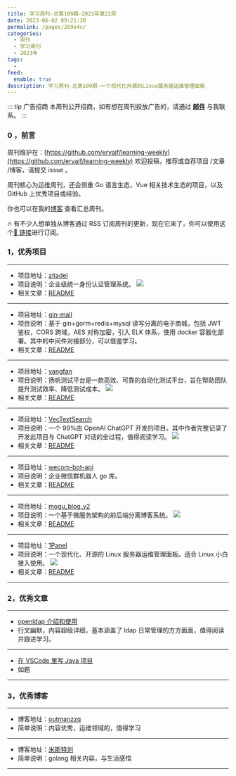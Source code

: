 ```yaml
---
title: 学习周刊-总第109期-2023年第22周
date: 2023-06-02 09:21:30
permalink: /pages/269e4c/
categories:
  - 周刊
  - 学习周刊
  - 2023年
tags:
  -
feed:
  enable: true
description: 学习周刊-总第109期-一个现代化开源的Linux服务器运维管理面板
---
```


::: tip 广告招商
本周刊公开招商，如有想在周刊投放广告的，请通过 **[邮件](mailto:eryajf@163.com)** 与我联系。
:::

### 0 ，前言

周刊维护在：[https://github.com/eryajf/learning-weekly](https://github.com/eryajf/learning-weekly) 欢迎投稿，推荐或自荐项目 /文章 /博客，请提交 issue 。

周刊核心为运维周刊，还会侧重 Go 语言生态，Vue 相关技术生态的项目，以及 GitHub 上优秀项目或经验。

你也可以在我的[博客](http://fsvip.gitee.io/hexo-theme-fluid//learning-weekly/) 查看汇总周刊。

🔥 有不少人想单独从博客通过 RSS 订阅周刊的更新，现在它来了，你可以使用这个[🔗 链接](http://fsvip.gitee.io/hexo-theme-fluid//learning-weekly.xml)进行订阅。

### 1，优秀项目

---

- 项目地址：[zitadel](https://github.com/zitadel/zitadel)
- 项目说明：企业级统一身份认证管理系统。
  ![](http://t.eryajf.net/imgs/2023/04/866552b0516d2fb1.gif)
- 相关文章：[README](https://github.com/zitadel/zitadel#readme)

---

- 项目地址：[gin-mall](https://github.com/CocaineCong/gin-mall)
- 项目说明：基于 gin+gorm+redis+mysql 读写分离的电子商城，包括 JWT 鉴权，CORS 跨域，AES 对称加密，引入 ELK 体系，使用 docker 容器化部署。其中的中间件对接部分，可以借鉴学习。
- 相关文章：[README](https://github.com/CocaineCong/gin-mall#readme)

---

- 项目地址：[yangfan](https://github.com/test-instructor/yangfan)
- 项目说明：扬帆测试平台是一款高效、可靠的自动化测试平台，旨在帮助团队提升测试效率、降低测试成本。
  ![](http://t.eryajf.net/imgs/2023/04/f495e3d725286599.png)
- 相关文章：[README](https://github.com/test-instructor/yangfan#readme)

---

- 项目地址：[VecTextSearch](https://github.com/szpnygo/VecTextSearch)
- 项目说明：一个 99%由 OpenAI ChatGPT 开发的项目。其中作者完整记录了开发此项目与 ChatGPT 对话的全过程，值得阅读学习。
  ![](http://t.eryajf.net/imgs/2023/04/5df4f5b1d8640fb4.png)
- 相关文章：[README](https://github.com/szpnygo/VecTextSearch#readme)

---

- 项目地址：[wecom-bot-api](https://github.com/electricbubble/wecom-bot-api)
- 项目说明：企业微信群机器人 go 库。
- 相关文章：[README](https://github.com/electricbubble/wecom-bot-api#readme)

---

- 项目地址：[mogu_blog_v2](https://github.com/moxi624/mogu_blog_v2#%E7%AB%99%E7%82%B9%E6%BC%94%E7%A4%BA)
- 项目说明：一个基于微服务架构的前后端分离博客系统。
  ![](http://t.eryajf.net/imgs/2023/05/da27d07e285ea285.png)
- 相关文章：[README](https://github.com/moxi624/mogu_blog_v2#readme)

---

- 项目地址：[1Panel](https://github.com/1Panel-dev/1Panel)
- 项目说明：一个现代化、开源的 Linux 服务器运维管理面板。适合 Linux 小白接入使用。
  ![](http://t.eryajf.net/imgs/2023/05/74cfb9c72129932d.png)
- 相关文章：[README](https://github.com/1Panel-dev/1Panel#readme)

---

### 2，优秀文章

---

- [openldap 介绍和使用](https://outmanzzq.github.io/2020/05/12/openldap/)
- 行文幽默，内容超级详细，基本涵盖了 ldap 日常管理的方方面面，值得阅读并跟进学习。

---

- [在 VSCode 里写 Java 项目](https://blog.csdn.net/qq_42520962/article/details/120488403)
- 如题

---

### 3，优秀博客

---

- 博客地址：[outmanzzq](https://outmanzzq.github.io/)
- 简单说明：内容优秀，运维领域的，值得学习

---

- 博客地址：[米斯特刘](https://llbowen.com/)
- 简单说明：golang 相关内容，与生活感悟

---
